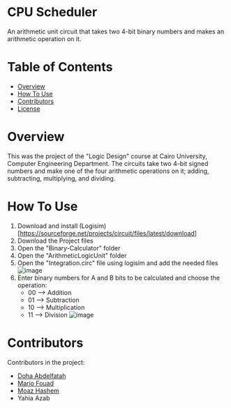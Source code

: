 # CPU Scheduler
An arithmetic unit circuit that takes two 4-bit binary numbers and makes an arithmetic operation on it.
# Table of Contents
* [Overview](#Overview)
* [How To Use](#How-To-Use)
* [Contributors](#Contributors)
* [License](./LICENSE)
# Overview
This was the project of the "Logic Design" course at Cairo University, Computer Engineering Department. The circuits take two 4-bit signed numbers and make one of the four arithmetic operations on it; adding, subtracting, multiplying, and dividing.
# How To Use
1. Download and install (Logisim)[https://sourceforge.net/projects/circuit/files/latest/download]
2. Download the Project files
3. Open the "Binary-Calculator" folder
4. Open the "ArithmeticLogicUnit" folder
5. Open the "Integration.circ" file using logisim and add the needed files
![image](https://github.com/mariofouad/CPU-Scheduler/assets/119708778/f1ceba01-9b16-4438-a4db-ecc8391fda9b)
6. Enter binary numbers for A and B bits to be calculated and choose the operation:
     * 00 --> Addition
     * 01 --> Subtraction
     * 10 --> Multiplication
     * 11 --> Division
![image](https://github.com/mariofouad/CPU-Scheduler/assets/119708778/b2a97d1d-9aed-49f6-86fa-592d305f8d47)
# Contributors
Contributors in the project:
* [Doha Abdelfatah](https://github.com/DohaBeltagy)
* [Mario Fouad](https://github.com/mariofouad)
* [Moaz Hashem](https://github.com/Pixels57)
* Yahia Azab
